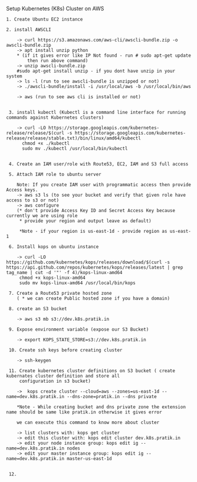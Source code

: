 Setup Kubernetes (K8s) Cluster on AWS

    1. Create Ubuntu EC2 instance
    
    2. install AWSCLI
        
        -> curl https://s3.amazonaws.com/aws-cli/awscli-bundle.zip -o awscli-bundle.zip
        -> apt install unzip python
        * (if it gives error like IP Not found - run # sudo apt-get update
            then run above command)
        -> unzip awscli-bundle.zip
        #sudo apt-get install unzip - if you dont have unzip in your system
        -> ls -l (run to see awscli-bundle is unzipped or not)
        -> ./awscli-bundle/install -i /usr/local/aws -b /usr/local/bin/aws
        
        -> aws (run to see aws cli is installed or not)
        
    
     3. install kubectl (Kubectl is a command line interface for running commands against Kubernetes clusters)
     
        -> curl -LO https://storage.googleapis.com/kubernetes-release/release/$(curl -s https://storage.googleapis.com/kubernetes-                   release/release/stable.txt)/bin/linux/amd64/kubectl
          chmod +x ./kubectl
          sudo mv ./kubectl /usr/local/bin/kubectl
          
          
     4. Create an IAM user/role with Route53, EC2, IAM and S3 full access
     
     5. Attach IAM role to ubuntu server
        
        Note: If you create IAM user with programmatic access then provide Access keys.
        -> aws s3 ls (to see your bucket and verify that given role have access to s3 or not)
        -> aws configure
        (* don't provide Access Key ID and Secret Access Key because currently we are using role
         * provide your region and output leave as default)
         
         *Note - if your region is us-east-1d - provide region as us-east-1
         
     6. Install kops on ubuntu instance 
     
        -> curl -LO https://github.com/kubernetes/kops/releases/download/$(curl -s                                                                https://api.github.com/repos/kubernetes/kops/releases/latest | grep tag_name | cut -d '"' -f 4)/kops-linux-amd64
         chmod +x kops-linux-amd64
         sudo mv kops-linux-amd64 /usr/local/bin/kops
         
     7. Create a Route53 private hosted zone
        ( * we can create Public hosted zone if you have a domain)

     8. create an S3 bucket
     
        -> aws s3 mb s3://dev.k8s.pratik.in
        
     9. Expose environment variable (expose our S3 Bucket)
     
        -> export KOPS_STATE_STORE=s3://dev.k8s.pratik.in
        
     10. Create ssh keys before creating cluster
        
        -> ssh-keygen
        
     11. Create kubernetes cluster definitions on S3 bucket ( create kubernates cluster definition and store all 
         configuration in s3 bucket)
     
        ->  kops create cluster --cloud=aws --zones=us-east-1d --name=dev.k8s.pratik.in --dns-zone=pratik.in --dns private
        
        *Note - While creating bucket and dns private zone the extension name should be same like pratik.in otherwise it gives error
        
        we can execute this command to know more about cluster 
        
        -> list clusters with: kops get cluster
        -> edit this cluster with: kops edit cluster dev.k8s.pratik.in
        -> edit your node instance group: kops edit ig --name=dev.k8s.pratik.in nodes
        -> edit your master instance group: kops edit ig --name=dev.k8s.pratik.in master-us-east-1d

        
     12. 

        
        
